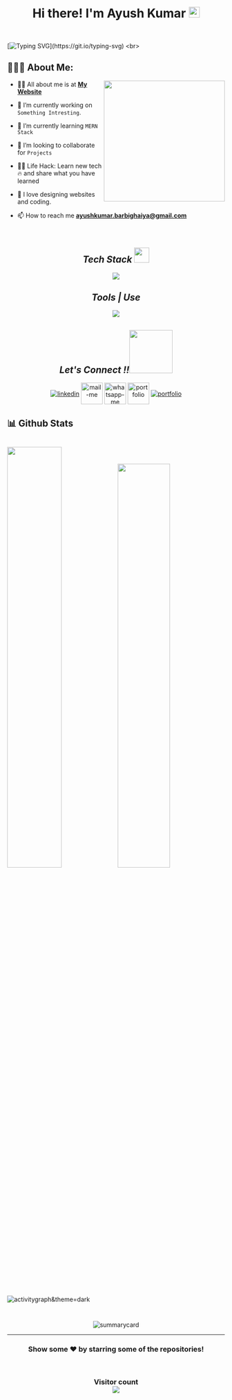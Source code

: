 
<h1 align="center">Hi there! I'm Ayush Kumar <img src="https://media.giphy.com/media/hvRJCLFzcasrR4ia7z/giphy.gif" width="25px"> </h1>
 <br>
   
 [![Typing SVG](https://readme-typing-svg.herokuapp.com?font=comfortaa&color=016EEA&size=24&width=500&lines=Currently+Learning+Full-Stack+Web+Development;Open-Source+Developer;Nice+to+meet+you...)](https://git.io/typing-svg)
  <br>
   ## 👨🏻‍💻 About Me:

<img  src="https://akashsurve.web.app/static/media/about.aee0f771fbfc1e7b8fa8.png" height="280px" align="right" />

- 🙋‍♂️ All about me is at **[My Website](https://ayush-kumar-01.netlify.app/)**

- 🔭 I’m currently working on `Something Intresting`.

- 🌱 I’m currently learning `MERN Stack`

- 👯 I’m looking to collaborate for `Projects`

- 👨‍💻 Life Hack: Learn new tech :fire: and share what you have learned 

- 💓 I love designing websites and coding.

- 📫 How to reach me **ayushkumar.barbighaiya@gmail.com**

<br>


<h2 align="center"><i>Tech Stack <img src="https://camo.githubusercontent.com/beb64ff21c883e318e4f5db5231c2ba4175705bea1c9249e82a41ab375db4f75/68747470733a2f2f6d65646961322e67697068792e636f6d2f6d656469612f51737347456d706b79454f684243623765312f67697068792e6769663f6369643d656366303565343761306e336769316266716e74716d6f62386739616964316f796a327772336473336d67373030626c267269643d67697068792e676966" width="35"/></i></h2>
<p align="center">
  <a >
    <img src="https://skillicons.dev/icons?i=html,css,js,react,java,redux,bootstrap,express,jquery,materialui,mongodb,nodejs," />
  </a>
</p>


<!-- <img src="" alt="" /> -->
<h2 align="center"><i>Tools | Use</i></h2>
<p align="center">
  <a >
    <img src="https://skillicons.dev/icons?i=bash,codepen,firebase,git,github,heroku,netlify,powershell,vscode,visualstudio," />
  </a>
</p>


<h2 align="center"><i>Let's Connect !!<img src="https://raw.githubusercontent.com/ShahriarShafin/ShahriarShafin/main/Assets/handshake.gif" width="100" /></i></h2>

<p align="center">
  <a href="https://www.linkedin.com/in/ayush-kumar-akb/" target="blank"><img align="center" src="https://skillicons.dev/icons?i=linkedin" alt="linkedin" /></a>
  <a title="ayushkumar.barbighaiya@gmail.com" href="mailto:ayushkumar.barbighaiya@gmail.com" target="blank"><img align="center"  src="https://cdn-icons-png.flaticon.com/128/888/888853.png"  width="50px"   alt="mail-me" /></a>
  <a href="https://wa.me/917004012768" target="blank"><img align="center" src="https://cdn-icons-png.flaticon.com/128/733/733585.png" width="50px"  alt="whatsapp-me" /></a>
  <a href="https://ayush-kumar-01.netlify.app/" target="_blank"><img align="center" src="https://user-images.githubusercontent.com/107247913/185736439-402f6025-1e63-4eb3-b770-aacd5e4b1386.png"  width="50px" alt="portfolio" /></a>
    <a href="https://twitter.com/ayush_kumar_akb" target="_blank"><img align="center" src="https://skillicons.dev/icons?i=twitter"  alt="portfolio" /></a>
</p>



<h2>📊 Github Stats</h2>
<br/>

<div>
  <img width="50%"  src="https://github-readme-stats.vercel.app/api?username=ayush-kr05&show_icons=true&theme=dark" />
  <img width="49%"  src="https://github-readme-stats.vercel.app/api/top-langs/?username=ayush-kr05&layout=compact&theme=dark" />
</div>
 <br />
<img src="https://activity-graph.herokuapp.com/graph?username=ayush-kr05&theme=react-dark" alt="activitygraph&theme=dark" /> 
<br />
<p align="center"><img src="https://github-readme-streak-stats.herokuapp.com/?user=ayush-kr05&theme=dark" alt=""/></p>
<p align="center" ><img src="https://github-profile-trophy.vercel.app/?username=ayush-kr05&theme=dark" alt=""/> </p>
<p align="center"><img src="https://github-profile-summary-cards.vercel.app/api/cards/profile-details?username=ayush-kr05&theme=vue" alt="summarycard"/> </p>
<hr />
<h3 align="center">
 Show some ❤️ by starring some of the repositories!
</h3>
<br>
<h3 align="center"> 
  Visitor count <br>
  <img src="https://profile-counter.glitch.me/ayush-kr05/count.svg" />
</h3>
